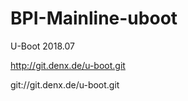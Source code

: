 # BPI-Mainline-uboot

  U-Boot 2018.07

  http://git.denx.de/u-boot.git

  git://git.denx.de/u-boot.git

